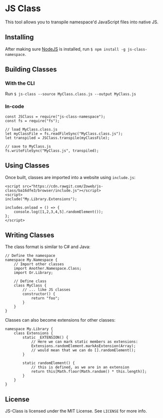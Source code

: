 # JS Class

This tool allows you to transpile namespace'd JavaScript files into native JS.

## Installing
After making sure [NodeJS](https://nodejs.org "NodeJS") is installed, run `$ npm install -g js-class-namespace`.

## Building Classes
### With the CLI
Run `$ js-class --source MyClass.class.js --output MyClass.js`

### In-code

    const JSClass = require("js-class-namespace");
    const fs = require("fs");

	// load MyClass.class.js
	let myClassFile = fs.readFileSync("MyClass.class.js");
	let transpiled = JSClass.transpile(myClassFile);

	// save to MyClass.js
	fs.writeFileSync("MyClass.js", transpiled);

## Using Classes
Once built, classes are imported into a website using `include.js`:

    <script src="https://cdn.rawgit.com/Zoweb/js-class/ba16dfe3/browser/include.js"></script>
    <script>
    include("My.Library.Extensions");

	includes.onload = () => {
		console.log([1,2,3,4,5].randomElement());
	};
	</script>

## Writing Classes
The class format is similar to C# and Java:

    // Define the namespace
    namespace My.Namespace {
	    // Import other classes
	    import Another.Namespace.Class;
	    import Or.Library;

	    // Define class
	    class MyClass {
		    // ... like JS classes
		    constructor() {
			    return "foo";
		    }
	    }
    }

Classes can also become extensions for other classes:

    namespace My.Library {
	    class Extensions {
		    static _EXTENSION() {
			    // Here we can mark static members as extensions:
			    Extensions.randomElement.markAsExtension(Array);
			    // would mean that we can do [].randomElement();
		    }

			static randomElement() {
				// this is defined, as we are in an extension
				return this[Math.floor(Math.random() * this.length)];
			}
	    }
    }

## License
JS-Class is licensed under the MIT License. See `LICENSE` for more info.